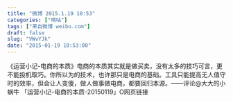 ```yaml
---
title: "微博 2015.1.19 10:53"
categories: ["嘀咕"]
tags: ["来自微博 weibo.com"]
draft: false
slug: "VWvYJk"
date: "2015-01-19 10:53:00"
---
```


<p>《运营小记-电商的本质》电商的本质其实就是做买卖，没有太多的技巧可言，更不能投机取巧。你所以为的技术，也许那只是电商的基础。工具只能提高无人值守时的效率，但会让人变傻，做人做事做电商，都要回归本源。——评论@大大的小蜗牛 「运营小记-电商的本质-20150119」O网页链接 ​​​​</p>
